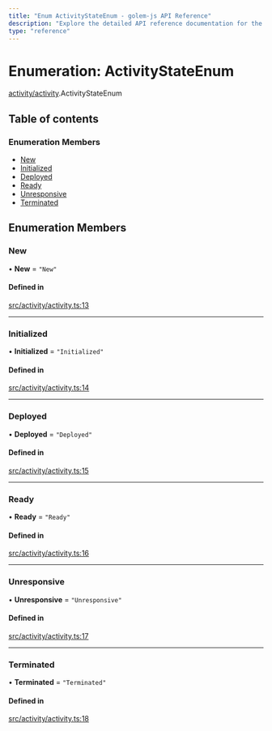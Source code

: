 ```yaml
---
title: "Enum ActivityStateEnum - golem-js API Reference"
description: "Explore the detailed API reference documentation for the Enum ActivityStateEnum within the golem-js SDK for the Golem Network."
type: "reference"
---
```

# Enumeration: ActivityStateEnum

[activity/activity](../modules/activity_activity).ActivityStateEnum

## Table of contents

### Enumeration Members

- [New](activity_activity.ActivityStateEnum#new)
- [Initialized](activity_activity.ActivityStateEnum#initialized)
- [Deployed](activity_activity.ActivityStateEnum#deployed)
- [Ready](activity_activity.ActivityStateEnum#ready)
- [Unresponsive](activity_activity.ActivityStateEnum#unresponsive)
- [Terminated](activity_activity.ActivityStateEnum#terminated)

## Enumeration Members

### New

• **New** = ``"New"``

#### Defined in

[src/activity/activity.ts:13](https://github.com/golemfactory/golem-js/blob/2240307/src/activity/activity.ts#L13)

___

### Initialized

• **Initialized** = ``"Initialized"``

#### Defined in

[src/activity/activity.ts:14](https://github.com/golemfactory/golem-js/blob/2240307/src/activity/activity.ts#L14)

___

### Deployed

• **Deployed** = ``"Deployed"``

#### Defined in

[src/activity/activity.ts:15](https://github.com/golemfactory/golem-js/blob/2240307/src/activity/activity.ts#L15)

___

### Ready

• **Ready** = ``"Ready"``

#### Defined in

[src/activity/activity.ts:16](https://github.com/golemfactory/golem-js/blob/2240307/src/activity/activity.ts#L16)

___

### Unresponsive

• **Unresponsive** = ``"Unresponsive"``

#### Defined in

[src/activity/activity.ts:17](https://github.com/golemfactory/golem-js/blob/2240307/src/activity/activity.ts#L17)

___

### Terminated

• **Terminated** = ``"Terminated"``

#### Defined in

[src/activity/activity.ts:18](https://github.com/golemfactory/golem-js/blob/2240307/src/activity/activity.ts#L18)
